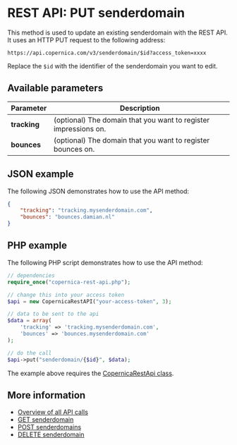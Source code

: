 # REST API: PUT senderdomain

This method is used to update an existing senderdomain with the REST API. It uses 
an HTTP PUT request to the following address:

`https://api.copernica.com/v3/senderdomain/$id?access_token=xxxx`

Replace the `$id` with the identifier of the senderdomain you want to edit.

## Available parameters

| Parameter         | Description                                                                           |
|-------------------|---------------------------------------------------------------------------------------|
| **tracking**      | (optional) The domain that you want to register impressions on.                       |
| **bounces**        | (optional) The domain that you want to register bounces on.                          |

## JSON example

The following JSON demonstrates how to use the API method:

```json
{
    "tracking": "tracking.mysenderdomain.com",
    "bounces": "bounces.damian.nl"
}
```

## PHP example

The following PHP script demonstrates how to use the API method:

```php
// dependencies
require_once("copernica-rest-api.php");

// change this into your access token
$api = new CopernicaRestAPI("your-access-token", 3);

// data to be sent to the api
$data = array(
    'tracking' => 'tracking.mysenderdomain.com',
    'bounces' => 'bounces.mysenderdomain.com'
);

// do the call
$api->put("senderdomain/{$id}", $data);
```

The example above requires the [CopernicaRestApi class](rest-php).

## More information

- [Overview of all API calls](rest-api)
- [GET senderdomain](rest-get-senderdomain)
- [POST senderdomains](rest-post-senderdomains)
- [DELETE senderdomain](rest-delete-senderdomain)
